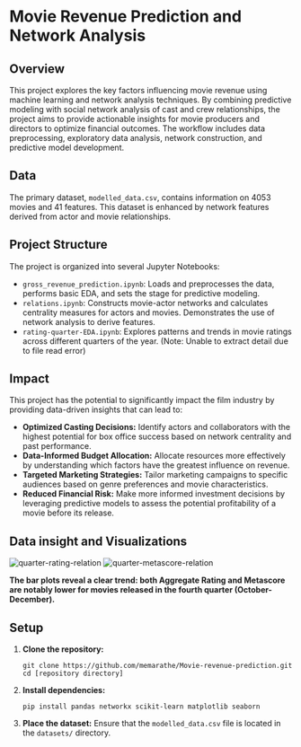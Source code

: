 # Movie Revenue Prediction and Network Analysis

## Overview

This project explores the key factors influencing movie revenue using machine learning and network analysis techniques.  By combining predictive modeling with social network analysis of cast and crew relationships, the project aims to provide actionable insights for movie producers and directors to optimize financial outcomes.  The workflow includes data preprocessing, exploratory data analysis, network construction, and predictive model development.

## Data

The primary dataset, `modelled_data.csv`, contains information on 4053 movies and 41 features.  This dataset is enhanced by network features derived from actor and movie relationships.

## Project Structure

The project is organized into several Jupyter Notebooks:

*   `gross_revenue_prediction.ipynb`:  Loads and preprocesses the data, performs basic EDA, and sets the stage for predictive modeling.
*   `relations.ipynb`: Constructs movie-actor networks and calculates centrality measures for actors and movies.  Demonstrates the use of network analysis to derive features.
*   `rating-quarter-EDA.ipynb`: Explores patterns and trends in movie ratings across different quarters of the year. (Note: Unable to extract detail due to file read error)


## Impact
This project has the potential to significantly impact the film industry by providing data-driven insights that can lead to:

*   **Optimized Casting Decisions:** Identify actors and collaborators with the highest potential for box office success based on network centrality and past performance.
*   **Data-Informed Budget Allocation:**  Allocate resources more effectively by understanding which factors have the greatest influence on revenue.
*   **Targeted Marketing Strategies:** Tailor marketing campaigns to specific audiences based on genre preferences and movie characteristics.
*   **Reduced Financial Risk:**  Make more informed investment decisions by leveraging predictive models to assess the potential profitability of a movie before its release.

## Data insight and Visualizations
![quarter-rating-relation](https://github.com/user-attachments/assets/7f8382b9-7a45-4ab1-a3da-17f1e8c373b0)  ![quarter-metascore-relation](https://github.com/user-attachments/assets/017ff1b5-568c-4d59-873d-6e6d0516e210)

**The bar plots reveal a clear trend: both Aggregate Rating and Metascore are notably lower for movies released in the fourth quarter (October-December).**


## Setup

1.  **Clone the repository:**
    ```
    git clone https://github.com/memarathe/Movie-revenue-prediction.git
    cd [repository directory]
    ```
2.  **Install dependencies:**
    ```
    pip install pandas networkx scikit-learn matplotlib seaborn
    ```
3.  **Place the dataset:** Ensure that the `modelled_data.csv` file is located in the `datasets/` directory.



